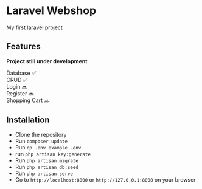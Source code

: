 # Laravel Webshop
My first laravel project

## Features
**Project still under development**

Database :white_check_mark:  
CRUD :white_check_mark:  
Login :soon:  
Register :soon:  
Shopping Cart :soon:  

## Installation
- Clone the repository
- Run `composer update`
- Run `cp .env.example .env`
- run `php artisan key:generate`
- Run `php artisan migrate`
- Run `php artisan db:seed`
- Run `php artisan serve`
- Go to `http://localhost:8000` or `http://127.0.0.1:8000` on your browser
